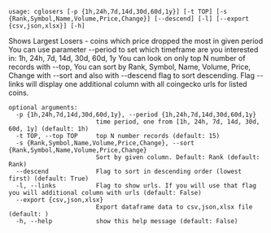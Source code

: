 ```
usage: cglosers [-p {1h,24h,7d,14d,30d,60d,1y}] [-t TOP] [-s {Rank,Symbol,Name,Volume,Price,Change}] [--descend] [-l] [--export {csv,json,xlsx}] [-h]
```

Shows Largest Losers - coins which price dropped the most in given period You can use parameter --period to set which timeframe are you interested
in: 1h, 24h, 7d, 14d, 30d, 60d, 1y You can look on only top N number of records with --top, You can sort by Rank, Symbol, Name, Volume, Price, Change
with --sort and also with --descend flag to sort descending. Flag --links will display one additional column with all coingecko urls for listed
coins.

```
optional arguments:
  -p {1h,24h,7d,14d,30d,60d,1y}, --period {1h,24h,7d,14d,30d,60d,1y}
                        time period, one from [1h, 24h, 7d, 14d, 30d, 60d, 1y] (default: 1h)
  -t TOP, --top TOP     top N number records (default: 15)
  -s {Rank,Symbol,Name,Volume,Price,Change}, --sort {Rank,Symbol,Name,Volume,Price,Change}
                        Sort by given column. Default: Rank (default: Rank)
  --descend             Flag to sort in descending order (lowest first) (default: True)
  -l, --links           Flag to show urls. If you will use that flag you will additional column with urls (default: False)
  --export {csv,json,xlsx}
                        Export dataframe data to csv,json,xlsx file (default: )
  -h, --help            show this help message (default: False)
```
